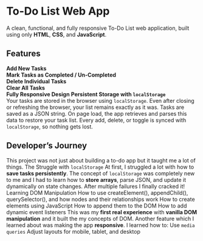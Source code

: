 # To-Do List Web App

A clean, functional, and fully responsive To-Do List web application, built using only **HTML**, **CSS**, and **JavaScript**.

## Features

 **Add New Tasks**  
 **Mark Tasks as Completed / Un-Completed**  
 **Delete Individual Tasks**  
 **Clear All Tasks**  
 **Fully Responsive Design** 
 **Persistent Storage with `localStorage`**  
  Your tasks are stored in the browser using `localStorage`. Even after closing or refreshing the browser, your list remains exactly as it was.
    Tasks are saved as a JSON string.
    On page load, the app retrieves and parses this data to restore your task list.
    Every add, delete, or toggle is synced with `localStorage`, so nothing gets lost.

## Developer’s Journey

This project was not just about building a to-do app but it taught me a lot of things.
The Struggle with `localStorage`
At first, I struggled a lot with how to **save tasks persistently**. The concept of `localStorage` was completely new to me and I had to learn how to **store arrays**, parse JSON, and update it dynamically on state changes.
After multiple failures I finally cracked it!
Learning DOM Manipulation
  How to use createElement(), appendChild(), querySelector(), and how nodes and their relationships work
  How to create elements using JavaScript
  How to append them to the DOM
  How to add dynamic event listeners
This was my **first real experience** with **vanilla DOM manipulation** and it built the my concepts of DOM.
Another feature which I learned about was making the app **responsive**. I learned how to:
  Use `media queries`
  Adjust layouts for mobile, tablet, and desktop